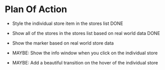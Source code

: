 # Plan Of Action

- Style the individual store item in the stores list DONE

- Show all of the stores in the stores list based on real world data DONE

- Show the marker based on real world store data

- MAYBE: Show the info window when you click on the individual store

- MAYBE: Add a beautiful transition on the hover of the individual store

